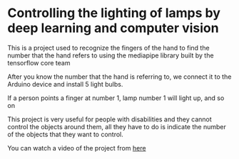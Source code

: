 # Controlling the lighting of lamps by deep learning and computer vision


This is a project used to recognize the fingers of the hand to find the number that the hand refers to using the mediapipe library built by the tensorflow core team

After you know the number that the hand is referring to, we connect it to the Arduino device and install 5 light bulbs.

If a person points a finger at number 1, lamp number 1 will light up, and so on

This project is very useful for people with disabilities and they cannot control the objects around them, all they have to do is indicate the number of the objects that they want to control.





You can watch a video of the project from [here](https://www.linkedin.com/feed/update/urn:li:activity:6791773425556840448/)
